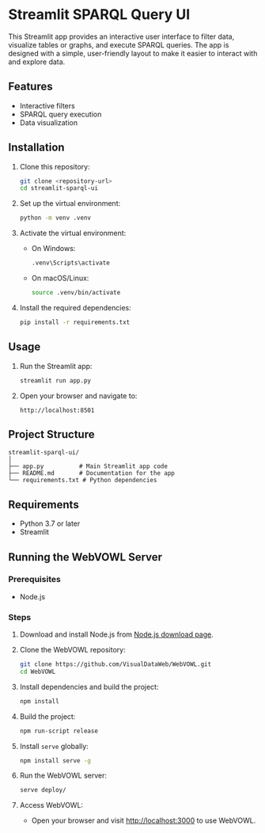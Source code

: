 # Streamlit SPARQL Query UI
This Streamlit app provides an interactive user interface to filter data, visualize tables or graphs, and execute SPARQL queries. The app is designed with a simple, user-friendly layout to make it easier to interact with and explore data.

## Features
- Interactive filters
- SPARQL query execution
- Data visualization

## Installation
1. Clone this repository:
   ```bash
   git clone <repository-url>
   cd streamlit-sparql-ui
   ```

2. Set up the virtual environment:
   ```bash
   python -m venv .venv
   ```

3. Activate the virtual environment:
   - On Windows:
     ```bash
     .venv\Scripts\activate
     ```
   - On macOS/Linux:
     ```bash
     source .venv/bin/activate
     ```

4. Install the required dependencies:
   ```bash
   pip install -r requirements.txt
   ```

## Usage
1. Run the Streamlit app:
   ```bash
   streamlit run app.py
   ```

2. Open your browser and navigate to:
   ```
   http://localhost:8501
   ```

## Project Structure
```plaintext
streamlit-sparql-ui/
│
├── app.py          # Main Streamlit app code
├── README.md       # Documentation for the app
└── requirements.txt # Python dependencies
```

## Requirements
- Python 3.7 or later
- Streamlit

## Running the WebVOWL Server

### Prerequisites
- Node.js

### Steps
1. Download and install Node.js from [Node.js download page](http://nodejs.org/download/).

2. Clone the WebVOWL repository:
   ```bash
   git clone https://github.com/VisualDataWeb/WebVOWL.git
   cd WebVOWL
   ```

3. Install dependencies and build the project:
   ```bash
   npm install
   ```

4. Build the project:
   ```bash
   npm run-script release
   ```

5. Install `serve` globally:
   ```bash
   npm install serve -g
   ```

6. Run the WebVOWL server:
   ```bash
   serve deploy/
   ```

7. Access WebVOWL:
   - Open your browser and visit [http://localhost:3000](http://localhost:3000) to use WebVOWL.

